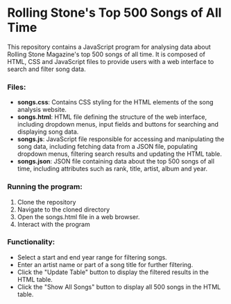 # Rolling Stone's Top 500 Songs of All Time

This repository contains a JavaScript program for analysing data about Rolling Stone Magazine's top 500 songs of all time. It is composed of HTML, CSS and JavaScript files to provide users with a web interface to search and filter song data.

### Files:

- **songs.css**: Contains CSS styling for the HTML elements of the song analysis website.
- **songs.html**: HTML file defining the structure of the web interface, including dropdown menus, input fields and buttons for searching and displaying song data.
- **songs.js**: JavaScript file responsible for accessing and manipulating the song data, including fetching data from a JSON file, populating dropdown menus, filtering search results and updating the HTML table.
- **songs.json**: JSON file containing data about the top 500 songs of all time, including attributes such as rank, title, artist, album and year.

### Running the program:

1. Clone the repository
2. Navigate to the cloned directory
3. Open the songs.html file in a web browser.
4. Interact with the program

### Functionality:
- Select a start and end year range for filtering songs.
- Enter an artist name or part of a song title for further filtering.
- Click the "Update Table" button to display the filtered results in the HTML table.
- Click the "Show All Songs" button to display all 500 songs in the HTML table.
